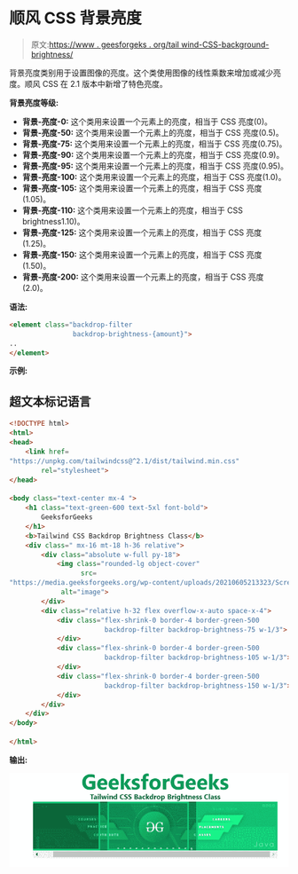 # 顺风 CSS 背景亮度

> 原文:[https://www . geesforgeks . org/tail wind-CSS-background-brightness/](https://www.geeksforgeeks.org/tailwind-css-backdrop-brightness/)

背景亮度类别用于设置图像的亮度。这个类使用图像的线性乘数来增加或减少亮度。顺风 CSS 在 2.1 版本中新增了特色亮度。

**背景亮度等级:**

*   **背景-亮度-0:** 这个类用来设置一个元素上的亮度，相当于 CSS 亮度(0)。
*   **背景-亮度-50:** 这个类用来设置一个元素上的亮度，相当于 CSS 亮度(0.5)。
*   **背景-亮度-75:** 这个类用来设置一个元素上的亮度，相当于 CSS 亮度(0.75)。
*   **背景-亮度-90:** 这个类用来设置一个元素上的亮度，相当于 CSS 亮度(0.9)。
*   **背景-亮度-95:** 这个类用来设置一个元素上的亮度，相当于 CSS 亮度(0.95)。
*   **背景-亮度-100:** 这个类用来设置一个元素上的亮度，相当于 CSS 亮度(1.0)。
*   **背景-亮度-105:** 这个类用来设置一个元素上的亮度，相当于 CSS 亮度(1.05)。
*   **背景-亮度-110:** 这个类用来设置一个元素上的亮度，相当于 CSS brightness1.10)。
*   **背景-亮度-125:** 这个类用来设置一个元素上的亮度，相当于 CSS 亮度(1.25)。
*   **背景-亮度-150:** 这个类用来设置一个元素上的亮度，相当于 CSS 亮度(1.50)。
*   **背景-亮度-200:** 这个类用来设置一个元素上的亮度，相当于 CSS 亮度(2.0)。

**语法:**

```html
<element class="backdrop-filter 
                backdrop-brightness-{amount}">
..
</element>
```

**示例:**

## 超文本标记语言

```html
<!DOCTYPE html>
<html>
<head>
    <link href=
"https://unpkg.com/tailwindcss@^2.1/dist/tailwind.min.css"
        rel="stylesheet">
</head>

<body class="text-center mx-4 ">
    <h1 class="text-green-600 text-5xl font-bold">
        GeeksforGeeks
    </h1>
    <b>Tailwind CSS Backdrop Brightness Class</b>
    <div class=" mx-16 mt-18 h-36 relative">
        <div class="absolute w-full py-18">
            <img class="rounded-lg object-cover" 
                  src=
"https://media.geeksforgeeks.org/wp-content/uploads/20210605213323/Screenshot20210605213311.png" 
             alt="image">
        </div>
        <div class="relative h-32 flex overflow-x-auto space-x-4">
            <div class="flex-shrink-0 border-4 border-green-500 
                        backdrop-filter backdrop-brightness-75 w-1/3">
            </div>
            <div class="flex-shrink-0 border-4 border-green-500 
                        backdrop-filter backdrop-brightness-105 w-1/3">
            </div>
            <div class="flex-shrink-0 border-4 border-green-500 
                        backdrop-filter backdrop-brightness-150 w-1/3">
            </div>
        </div>
    </div>
</body>

</html>
```

**输出:**

![](img/36a6119f13884b41a72f636cd39a86f2.png)
